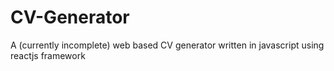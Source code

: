 # CV-Generator

A (currently incomplete) web based CV generator written in javascript using reactjs framework
